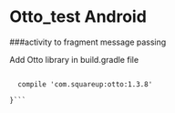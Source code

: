 # Otto_test Android
###activity to fragment message passing 

Add Otto library in build.gradle file 

```dependencies {

  compile 'com.squareup:otto:1.3.8'
  
}```


